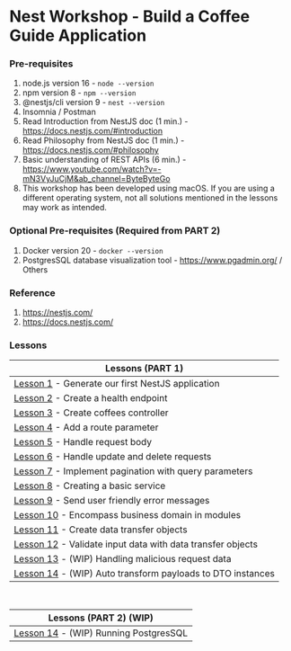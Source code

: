# Nest Workshop - Build a Coffee Guide Application

### Pre-requisites

1. node.js version 16 - `node --version`
2. npm version 8 - `npm --version`
3. @nestjs/cli version 9 - `nest --version`
4. Insomnia / Postman
5. Read Introduction from NestJS doc (1 min.) - https://docs.nestjs.com/#introduction
6. Read Philosophy from NestJS doc (1 min.) - https://docs.nestjs.com/#philosophy
7. Basic understanding of REST APIs (6 min.) - https://www.youtube.com/watch?v=-mN3VyJuCjM&ab_channel=ByteByteGo
8. This workshop has been developed using macOS. If you are using a different operating system, not all solutions mentioned in the lessons may work as intended.

### Optional Pre-requisites (Required from PART 2)

1. Docker version 20 - `docker --version`
2. PostgresSQL database visualization tool - https://www.pgadmin.org/ / Others

### Reference

1. https://nestjs.com/
2. https://docs.nestjs.com/

### Lessons

| Lessons (PART 1)                                                                      |
|---------------------------------------------------------------------------------------|
| [Lesson 1](docs/Lesson1/LESSON.md) - Generate our first NestJS application            |
| [Lesson 2](docs/Lesson2/LESSON.md) - Create a health endpoint                         |
| [Lesson 3](docs/Lesson3/LESSON.md) - Create coffees controller                        |
| [Lesson 4](docs/Lesson4/LESSON.md) - Add a route parameter                            |
| [Lesson 5](docs/Lesson5/LESSON.md) - Handle request body                              |
| [Lesson 6](docs/Lesson6/LESSON.md) - Handle update and delete requests                |
| [Lesson 7](docs/Lesson7/LESSON.md) - Implement pagination with query parameters       |
| [Lesson 8](docs/Lesson8/LESSON.md) - Creating a basic service                         |
| [Lesson 9](docs/Lesson9/LESSON.md) - Send user friendly error messages                |
| [Lesson 10](docs/Lesson10/LESSON.md) - Encompass business domain in modules           |
| [Lesson 11](docs/Lesson11/LESSON.md) - Create data transfer objects                   |
| [Lesson 12](docs/Lesson11/LESSON.md) - Validate input data with data transfer objects |
| [Lesson 13](docs/Lesson12/LESSON.md) - (WIP) Handling malicious request data          |
| [Lesson 14](docs/Lesson13/LESSON.md) - (WIP) Auto transform payloads to DTO instances |

<br>

| Lessons (PART 2) (WIP)                                           |
|------------------------------------------------------------------|
| [Lesson 14](docs/Lesson14/LESSON.md) - (WIP) Running PostgresSQL |
